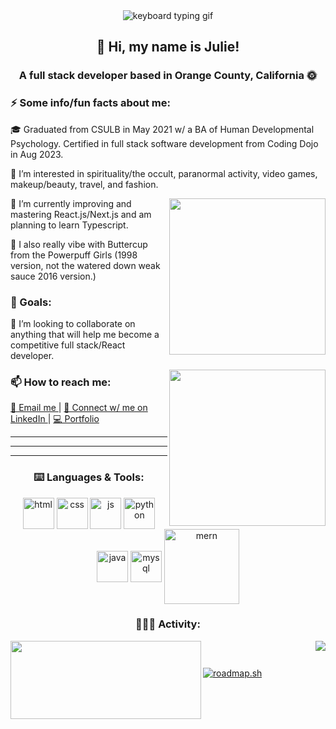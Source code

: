 <section align="center">
    <img src="https://media.tenor.com/D5QVYSPmpmAAAAAC/anime-keyboard-typing-keyboard-anime.gif" alt="keyboard typing gif"><br/>
    <h1>👋 Hi, my name is Julie!</h1>
    <h3> A full stack developer based in Orange County, California 🌞 </h3>
</section>


<section>
  <h3> ⚡️ Some info/fun facts about me: </h3>
  <p align= "left"> 🎓 Graduated from CSULB in May 2021 w/ a BA of Human Developmental Psychology. Certified in full stack software development from Coding Dojo in Aug 2023. </p> 
  <p align= "left"> 👀 I’m interested in spirituality/the occult, paranormal activity, video games, makeup/beauty, travel, and fashion. </p>
  <img align= "right" src= https://media.tenor.com/bE0Niveck2kAAAAC/powerpuff-girls.gif width = 250>
  <p align= "left"> 🌱 I’m currently improving and mastering React.js/Next.js and am planning to learn Typescript. </p>
  <p align = "left"> 💚 I also really vibe with Buttercup from the Powerpuff Girls (1998 version, not the watered down weak sauce 2016 version.) </p>
</section>

<section>
  <h3 align= "center-left"> 🎯 Goals: </h3> <!-- find out how to have center left alignment -->
  <p align="left"> 💞️ I’m looking to collaborate on anything that will help me become a competitive full stack/React developer. </p>
  <img align = "right" src=https://devforum-uploads.s3.dualstack.us-east-2.amazonaws.com/uploads/original/4X/2/7/4/274d40f45b3f56a908c194f494eec2319ca3063b.gif width = 250>
</section>

<!-- find out how to add a line break here -->

<section>
  <h3> 📫 How to reach me: </h3>
  <a href= "mailto: juliechan03@gmail.com"> 📨 Email me </a> | <a href= "https://www.linkedin.com/in/juliechan2/"> 📱 Connect w/ me on LinkedIn </a> | <a href= "https://juliechan.vercel.app"> 💻 Portfolio</a>
  <!-- Make this link open a new tab -->
</section>

---
---
---

<section align="center">
  <h3 align="center"> ⌨️ Languages & Tools: </h3>
  <img align="center" src="https://encrypted-tbn1.gstatic.com/images?q=tbn:ANd9GcQw3GIW6KAN8DRb9zEjrQm9NLSB99iGYsRnMgvoK6nHu6HeL0oQ" width = 50 alt="html">
  <img align="center" src="https://encrypted-tbn1.gstatic.com/images?q=tbn:ANd9GcTQh5bW8uGi5k7fke7CEZnUW6yqoqVB0YCKL446FJpNOuhC0MkW" width = 50 alt="css">
  <img align="center" src="https://encrypted-tbn2.gstatic.com/images?q=tbn:ANd9GcQh4XgSp30eBF098XyT0kvqt7i37A_7U3qWKxacxrnmyy9NK4TO" width = 50 alt="js">
  <img align="center" src="https://encrypted-tbn2.gstatic.com/images?q=tbn:ANd9GcRRqNsnQlcHLvaCfOJByTugj6FEn14J1be2m_xiDItPw0t7mDvs" width = 50 alt="python">
  <img align="center" src="https://encrypted-tbn0.gstatic.com/images?q=tbn:ANd9GcQb-lVFQGXQyAVMUI4X_mTSYN2sh8NIGEAdvziyNm-ypYyv8LVU" width = 50 alt="java">
  <img align="center" src="https://encrypted-tbn2.gstatic.com/images?q=tbn:ANd9GcSpAjwJpS-x2N6qBE5OF3B36x4g2nff2CgH3bfmZnk7VPc7LjaG" width = 50 alt="mysql">
  <img align="center" src="https://upload.wikimedia.org/wikipedia/commons/9/94/MERN-logo.png" width = 120 alt="mern">
</section>
  
<section>
  <h3 align="center">👩🏻‍💻 Activity:</h3>
  <img align="left" src="https://github-readme-streak-stats.herokuapp.com?user=juliechan01&theme=synthwave&border_radius=5.5)](https://git.io/streak-stats)" width = 305 height = 125>
  <img align="right" src="https://github-readme-stats.vercel.app/api/top-langs/?username=juliechan01&hide=css&layout=compact&theme=synthwave">
</section>

<section style="margin-top:30px">
  <a href="https://roadmap.sh"><img style = "margin-top: 30px" src="https://roadmap.sh/card/wide/66f3b6d9c45e253cb03f8207?variant=dark&roadmaps=full-stack%2Creact%2Cpython%2Cjavascript" alt="roadmap.sh"/></a>
</section>